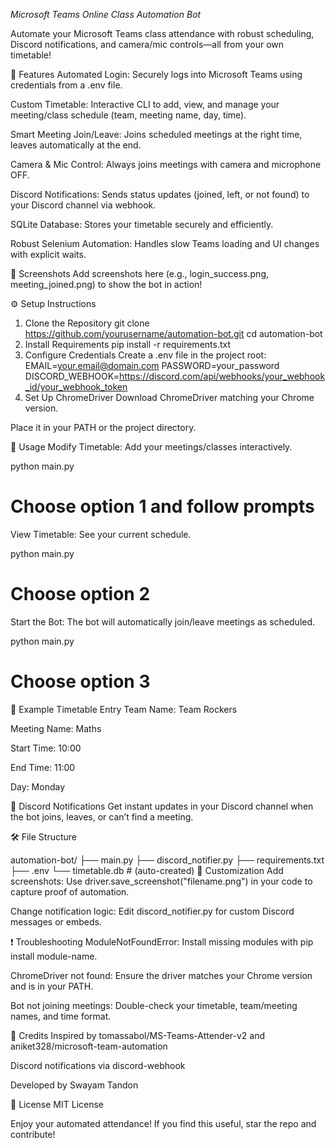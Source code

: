 *Microsoft Teams Online Class Automation Bot*

Automate your Microsoft Teams class attendance with robust scheduling, Discord notifications, and camera/mic controls—all from your own timetable!

🎯 Features
Automated Login: Securely logs into Microsoft Teams using credentials from a .env file.

Custom Timetable: Interactive CLI to add, view, and manage your meeting/class schedule (team, meeting name, day, time).

Smart Meeting Join/Leave: Joins scheduled meetings at the right time, leaves automatically at the end.

Camera & Mic Control: Always joins meetings with camera and microphone OFF.

Discord Notifications: Sends status updates (joined, left, or not found) to your Discord channel via webhook.

SQLite Database: Stores your timetable securely and efficiently.

Robust Selenium Automation: Handles slow Teams loading and UI changes with explicit waits.

📸 Screenshots
Add screenshots here (e.g., login_success.png, meeting_joined.png) to show the bot in action!

⚙️ Setup Instructions
1. Clone the Repository
   git clone https://github.com/yourusername/automation-bot.git
   cd automation-bot
2. Install Requirements
   pip install -r requirements.txt
3. Configure Credentials
   Create a .env file in the project root:
      EMAIL=your.email@domain.com
      PASSWORD=your_password
      DISCORD_WEBHOOK=https://discord.com/api/webhooks/your_webhook_id/your_webhook_token
4. Set Up ChromeDriver
   Download ChromeDriver matching your Chrome version.

Place it in your PATH or the project directory.

🚀 Usage
Modify Timetable:
Add your meetings/classes interactively.

python main.py
# Choose option 1 and follow prompts
View Timetable:
See your current schedule.

python main.py
# Choose option 2
Start the Bot:
The bot will automatically join/leave meetings as scheduled.

python main.py
# Choose option 3
📝 Example Timetable Entry
Team Name: Team Rockers

Meeting Name: Maths

Start Time: 10:00

End Time: 11:00

Day: Monday

🔔 Discord Notifications
Get instant updates in your Discord channel when the bot joins, leaves, or can’t find a meeting.

🛠️ File Structure

automation-bot/
├── main.py
├── discord_notifier.py
├── requirements.txt
├── .env
└── timetable.db  # (auto-created)
🧩 Customization
Add screenshots:
Use driver.save_screenshot("filename.png") in your code to capture proof of automation.

Change notification logic:
Edit discord_notifier.py for custom Discord messages or embeds.

❗ Troubleshooting
ModuleNotFoundError:
Install missing modules with pip install module-name.

ChromeDriver not found:
Ensure the driver matches your Chrome version and is in your PATH.

Bot not joining meetings:
Double-check your timetable, team/meeting names, and time format.

🙏 Credits
Inspired by tomassabol/MS-Teams-Attender-v2 and aniket328/microsoft-team-automation

Discord notifications via discord-webhook

Developed by Swayam Tandon

📜 License
MIT License

Enjoy your automated attendance! If you find this useful, star the repo and contribute!

